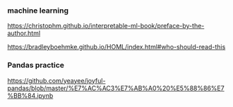 ### machine learning
https://christophm.github.io/interpretable-ml-book/preface-by-the-author.html

https://bradleyboehmke.github.io/HOML/index.html#who-should-read-this


### Pandas practice

https://github.com/yeayee/joyful-pandas/blob/master/%E7%AC%AC3%E7%AB%A0%20%E5%88%86%E7%BB%84.ipynb
